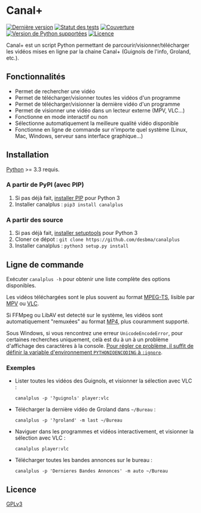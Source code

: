 Canal+
======

[![Dernière version](https://img.shields.io/pypi/v/canalplus.svg?style=flat)](https://pypi.python.org/pypi/canalplus/)
[![Statut des tests](https://img.shields.io/travis/desbma/canalplus/master.svg?label=tests&style=flat)](https://travis-ci.org/desbma/canalplus)
[![Couverture](https://img.shields.io/coveralls/desbma/canalplus/master.svg?style=flat)](https://coveralls.io/r/desbma/canalplus?branch=master)
[![Version de Python supportées](https://img.shields.io/pypi/pyversions/canalplus.svg?style=flat)](https://pypi.python.org/pypi/canalplus/)
[![Licence](https://img.shields.io/github/license/desbma/canalplus.svg?style=flat)](https://pypi.python.org/pypi/canalplus/)

Canal+ est un script Python permettant de parcourir/visionner/télécharger les vidéos mises en ligne par la chaine Canal+ (Guignols de l'info, Groland, etc.).


## Fonctionnalités

* Permet de rechercher une vidéo
* Permet de télécharger/visionner toutes les vidéos d'un programme
* Permet de télécharger/visionner la dernière vidéo d'un programme
* Permet de visionner une vidéo dans un lecteur externe (MPV, VLC...)
* Fonctionne en mode interactif ou non
* Sélectionne automatiquement la meilleure qualité vidéo disponible
* Fonctionne en ligne de commande sur n'importe quel système (Linux, Mac, Windows, serveur sans interface graphique...)


## Installation

[Python](https://www.python.org/downloads/) >= 3.3 requis.

### A partir de PyPI (avec PIP)

1. Si pas déjà fait, [installer PIP](http://www.pip-installer.org/en/latest/installing.html) pour Python 3
2. Installer canalplus : `pip3 install canalplus`

### A partir des source

1. Si pas déjà fait, [installer setuptools](https://pypi.python.org/pypi/setuptools#installation-instructions) pour Python 3
2. Cloner ce dépot : `git clone https://github.com/desbma/canalplus`
3. Installer canalplus : `python3 setup.py install`


## Ligne de commande

Exécuter `canalplus -h` pour obtenir une liste complète des options disponibles.

Les vidéos téléchargées sont le plus souvent au format [MPEG-TS](https://fr.wikipedia.org/wiki/MPEG_Transport_Stream), lisible par [MPV](https://mpv.io/) ou [VLC](https://www.videolan.org/vlc/).

Si FFMpeg ou LibAV est detecté sur le système, les vidéos sont automatiquement "remuxées" au format [MP4](https://fr.wikipedia.org/wiki/MPEG-4_Part_14), plus couramment supporté.

Sous Windows, si vous rencontrez une erreur `UnicodeEncodeError`, pour certaines recherches uniquement, celà est du à un à un problème d'affichage des caractères à la console. [Pour régler ce problème, il suffit de définir la variable d'environnement `PYTHONIOENCODING` à `:ignore`](https://github.com/desbma/canalplus/issues/4#issuecomment-168416816).

### Exemples

* Lister toutes les vidéos des Guignols, et visionner la sélection avec VLC :

    `canalplus -p '?guignols' player:vlc`

* Télécharger la dernière vidéo de Groland dans `~/Bureau` :

    `canalplus -p '?groland' -m last ~/Bureau`

* Naviguer dans les programmes et vidéos interactivement, et visionner la sélection avec VLC :

    `canalplus player:vlc`

* Télécharger toutes les bandes annonces sur le bureau :

    `canalplus -p 'Dernieres Bandes Annonces' -m auto ~/Bureau`


## Licence

[GPLv3](https://www.gnu.org/licenses/gpl-3.0-standalone.html)
